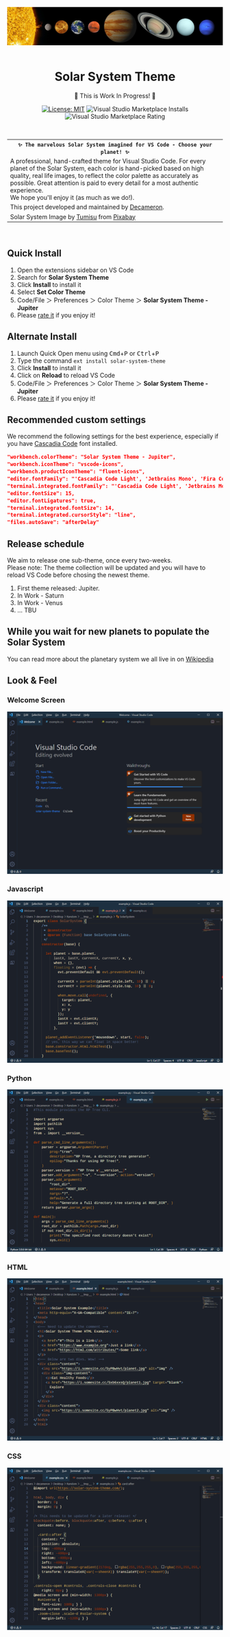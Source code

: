 <div align="center">
<a align="center" href="https://marketplace.visualstudio.com/items?itemName=decameron.solar-system-theme"><img align="center" src="images/assets/solar-system.jpg" /></a>  
<br/><br/>

# Solar System Theme
📌 This is Work In Progress! 📌  

[![License: MIT](https://img.shields.io/badge/License-MIT-yellow.svg)](https://opensource.org/licenses/MIT)
![Visual Studio Marketplace Installs](https://img.shields.io/visual-studio-marketplace/i/decameron.solar-system-theme)
![Visual Studio Marketplace Rating](https://img.shields.io/visual-studio-marketplace/r/decameron.solar-system-theme)

</div>
<br/>

<table width='100%' align="center">
    <tr>
        <td align='center' width='100%' colspan='2'>
            <strong><code>✨ The marvelous Solar System imagined for VS Code - Choose your planet! ✨</code></strong><br />
        </td>
    </tr>
    <tr>
        <td align='left' width='100%' colspan='2'>
            A professional, hand-crafted theme for Visual Studio Code. For every planet of the Solar System, each color is hand-picked based on high quality, real life images, to reflect the color palette as accurately as possible. Great attention is paid to every detail for a most authentic experience.<br/>
            We hope you'll enjoy it (as much as we do!). </a>
        </td>
    </tr>
    <tr>
        <td>
            This project developed and maintained by <a href='https://github.com/decameronn' target="_blank">Decameron</a>.
        </td>
    </tr>
    <tr>
        <td>
            Solar System Image by <a href="https://pixabay.com/users/tumisu-148124/?utm_source=link-attribution&amp;utm_medium=referral&amp;utm_campaign=image&amp;utm_content=5680167">Tumisu</a> from <a href="https://pixabay.com/?utm_source=link-attribution&amp;utm_medium=referral&amp;utm_campaign=image&amp;utm_content=5680167">Pixabay</a>
        <td>
    </tr>
</table>
<br/>

## Quick Install
1. Open the extensions sidebar on VS Code  
2. Search for **Solar System Theme**  
3. Click **Install** to install it  
4. Select **Set Color Theme**  
5. Code/File ＞ Preferences ＞ Color Theme ＞ **Solar System Theme - Jupiter**  
6. Please [rate it](https://marketplace.visualstudio.com/items?itemName=decameron.solar-system-theme) if you enjoy it!  

## Alternate Install
1. Launch Quick Open menu using  <kbd>Cmd</kbd>+<kbd>P</kbd> or <kbd>Ctrl</kbd>+<kbd>P</kbd>  
2. Type the command `ext install solar-system-theme`
3. Click **Install** to install it  
4. Click on **Reload** to reload VS Code  
5. Code/File ＞ Preferences ＞ Color Theme ＞ **Solar System Theme - Jupiter**  
6. Please [rate it](https://marketplace.visualstudio.com/items?itemName=decameron.solar-system-theme) if you enjoy it!  

## Recommended custom settings
We recommend the following settings for the best experience, especially if you have [Cascadia Code](https://github.com/microsoft/cascadia-code) font installed.  

```json
"workbench.colorTheme": "Solar System Theme - Jupiter",
"workbench.iconTheme": "vscode-icons",
"workbench.productIconTheme": "fluent-icons",
"editor.fontFamily": "'Cascadia Code Light', 'Jetbrains Mono', 'Fira Code', monospace",
"terminal.integrated.fontFamily": "'Cascadia Code Light', 'Jetbrains Mono', monospace",
"editor.fontSize": 15,
"editor.fontLigatures": true,
"terminal.integrated.fontSize": 14,
"terminal.integrated.cursorStyle": "line",
"files.autoSave": "afterDelay"
```

## Release schedule
We aim to release one sub-theme, once every two-weeks.  
Please note: The theme collection will be updated and you will have to reload VS Code before chosing the newest theme.
  
1. First theme released: Jupiter.  
2. In Work - Saturn
3. In Work - Venus  
4. ... TBU
  
## While you wait for new planets to populate the Solar System
You can read more about the planetary system we all live in on [Wikipedia](https://en.wikipedia.org/wiki/Solar_System)  
  
## Look & Feel
### Welcome Screen
![Welcome Screen](/images/samples/welcome-screen.png)
### Javascript 
![JS Code Sample](/images/samples/js.png)
### Python 
![Python Code Sample](/images/samples/python.png)
### HTML 
![HTML Code Sample](/images/samples/html.png)
### CSS 
![CSS Code Sample](/images/samples/css.png)
